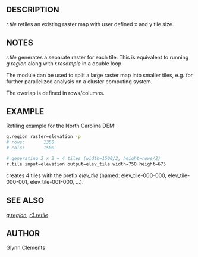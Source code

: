 ## DESCRIPTION

*r.tile* retiles an existing raster map with user defined x and y tile
size.

## NOTES

*r.tile* generates a separate raster for each tile. This is equivalent
to running *g.region* along with *r.resample* in a double loop.

The module can be used to split a large raster map into smaller tiles,
e.g. for further parallelized analysis on a cluster computing system.

The overlap is defined in rows/columns.

## EXAMPLE

Retiling example for the North Carolina DEM:

```sh
g.region raster=elevation -p
# rows:       1350
# cols:       1500

# generating 2 x 2 = 4 tiles (width=1500/2, height=rows/2)
r.tile input=elevation output=elev_tile width=750 height=675
```

creates 4 tiles with the prefix *elev_tile* (named: elev_tile-000-000,
elev_tile-000-001, elev_tile-001-000, ...).

## SEE ALSO

*[g.region](g.region.md), [r3.retile](r3.retile.md)*

## AUTHOR

Glynn Clements
